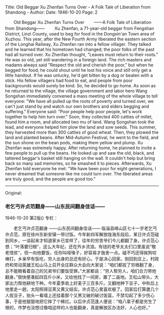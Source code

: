 Title: Old Beggar Xu Zhenfan Turns Over - A Folk Tale of Liberation from Shandong -
Author:
Date: 1946-10-20
Page: 2

　　Old Beggar Xu Zhenfan Turns Over
　　——A Folk Tale of Liberation from Shandong——
　　Xu Zhenfan, a 71-year-old beggar from Fengshan District, Linzi County, used to beg for food in the Dongxin'an Town area of Xuzhou. This year, after the New Fourth Army liberated the eastern section of the Longhai Railway, Xu Zhenfan ran into a fellow villager. They talked and he learned that his hometown had changed; the poor folks of the past had all turned over. Xu Zhenfan thought, "Leaves must return to their roots." He was so old, yet still wandering in a foreign land. The rich masters and madams always said "Respect the old and cherish the poor," but when he begged for food, he could shout until he lost his voice and still only get a little handout. If he was unlucky, he'd get bitten by a dog or beaten with a stick. His fellow villagers had food to eat, and people from poor backgrounds would surely be kind. So, he decided to go home. As soon as he returned to the village, the village government and labor hero Wang Songshan immediately convened a mass meeting of the whole village to tell everyone: "We have all pulled up the roots of poverty and turned over, we can't just stand by and watch our own brothers and elders begging and suffering." Everyone said: "Poor people help poor people, let's work together to help him turn over." Soon, they collected 400 catties of millet, found him a room, and allocated two mu of land. Wang Songshan took the lead, and everyone helped him plow the land and sow seeds. This summer, they harvested more than 300 catties of good wheat. Then, they plowed the land and planted beans. After Mid-Autumn Festival, he went to the field, and the sun shone on the bean pods, making them yellow and plump. Xu Zhenfan was extremely happy. After returning home, he planned to invite a few people to pull up the beans. He looked up and saw the old, black, and tattered beggar's basket still hanging on the wall. It couldn't help but bring back so many sad memories, so he smashed it to pieces. Afterwards, Xu Zhenfan told everyone he met: "We have been poor for eight generations, I never dreamed that someone like me could turn over. The liberated areas are truly good, and the people are good too."



<hr /> 

Original: 


### 老乞丐许贞范翻身——山东民间翻身佳话——

1946-10-20
第2版()
专栏：

　　老乞丐许贞范翻身
    ——山东民间翻身佳话——
    临淄县峰山区七十一岁老乞丐许贞范，原在徐州东新安镇一带讨饭。今年新四军解放陇海东段后，某日许贞范碰到同乡，一谈起来才知道家乡已变样了，往年的穷苦爷们今儿都翻了身。许贞范心想；“叶落要归根”，这么大年纪，还在外乡流浪。有钱的老爷太太们口里虽说“敬老惜贫”，但一向他要饭，任你叫哑嗓子，好容易才施舍一点。碰不巧还得挨狗咬棒打。乡亲早有饭吃，穷人出身的总还有好心。于是决心回家。刚回到庄上，村政府和劳动英雄王松山马上召开全庄群众大会向大家说：“咱们都拔了穷根翻了身，总不能眼看着自己的兄弟爷们要饭受罪。”大家都说：“穷人帮穷人，咱们合力带他翻身。”很快便凑起四百斤小米，又给他找了一间房，置了二亩地。王松山带头，大家出力帮他耕地下种。今年夏季收上好麦子三百多斤。又翻地种下豆子，中秋后上地里走一趟，太阳照得豆荚又黄又结实。许贞范心里喜欢极了。回家后打算邀几个人拔豆子，抬头一看墙上还挂着那个又黑又破的破讨饭篮，不禁勾起了多少伤心事，于是他狠狠地把它摔了个稀烂。以后许贞范逢人便说：“咱八辈子都是穷生了根的，作梦也没想过像咱这样的人也能翻身，真是解放区办法好，人心也好。”
